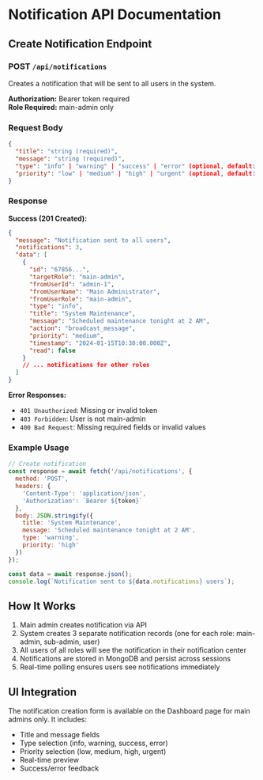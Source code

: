 # Notification API Documentation

## Create Notification Endpoint

### POST `/api/notifications`

Creates a notification that will be sent to all users in the system.

**Authorization:** Bearer token required  
**Role Required:** main-admin only

### Request Body

```json
{
  "title": "string (required)",
  "message": "string (required)", 
  "type": "info" | "warning" | "success" | "error" (optional, default: "info"),
  "priority": "low" | "medium" | "high" | "urgent" (optional, default: "medium")
}
```

### Response

**Success (201 Created):**
```json
{
  "message": "Notification sent to all users",
  "notifications": 3,
  "data": [
    {
      "id": "67856...",
      "targetRole": "main-admin",
      "fromUserId": "admin-1",
      "fromUserName": "Main Administrator",
      "fromUserRole": "main-admin",
      "type": "info",
      "title": "System Maintenance",
      "message": "Scheduled maintenance tonight at 2 AM",
      "action": "broadcast_message",
      "priority": "medium",
      "timestamp": "2024-01-15T10:30:00.000Z",
      "read": false
    }
    // ... notifications for other roles
  ]
}
```

**Error Responses:**

- `401 Unauthorized`: Missing or invalid token
- `403 Forbidden`: User is not main-admin
- `400 Bad Request`: Missing required fields or invalid values

### Example Usage

```javascript
// Create notification
const response = await fetch('/api/notifications', {
  method: 'POST',
  headers: {
    'Content-Type': 'application/json',
    'Authorization': `Bearer ${token}`
  },
  body: JSON.stringify({
    title: 'System Maintenance',
    message: 'Scheduled maintenance tonight at 2 AM',
    type: 'warning',
    priority: 'high'
  })
});

const data = await response.json();
console.log(`Notification sent to ${data.notifications} users`);
```

## How It Works

1. Main admin creates notification via API
2. System creates 3 separate notification records (one for each role: main-admin, sub-admin, user)
3. All users of all roles will see the notification in their notification center
4. Notifications are stored in MongoDB and persist across sessions
5. Real-time polling ensures users see notifications immediately

## UI Integration

The notification creation form is available on the Dashboard page for main admins only. It includes:

- Title and message fields
- Type selection (info, warning, success, error)
- Priority selection (low, medium, high, urgent)
- Real-time preview
- Success/error feedback
